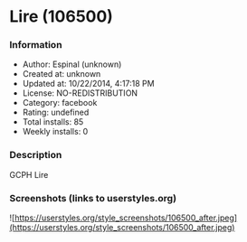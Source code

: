 # Lire (106500)

### Information
- Author: Espinal (unknown)
- Created at: unknown
- Updated at: 10/22/2014, 4:17:18 PM
- License: NO-REDISTRIBUTION
- Category: facebook
- Rating: undefined
- Total installs: 85
- Weekly installs: 0


### Description
GCPH Lire


### Screenshots (links to userstyles.org)
![https://userstyles.org/style_screenshots/106500_after.jpeg](https://userstyles.org/style_screenshots/106500_after.jpeg)


